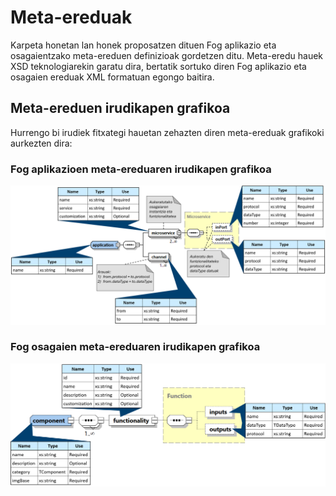 # Meta-ereduak
Karpeta honetan lan honek proposatzen dituen Fog aplikazio eta osagaientzako meta-ereduen definizioak gordetzen ditu. Meta-eredu hauek XSD teknologiarekin garatu dira, bertatik sortuko diren Fog aplikazio eta osagaien ereduak XML formatuan egongo baitira.

## Meta-ereduen irudikapen grafikoa

Hurrengo bi irudiek fitxategi hauetan zehazten diren meta-ereduak grafikoki aurkezten dira:

### Fog aplikazioen meta-ereduaren irudikapen grafikoa
![Aplikazio_meta_eredua](../../Irudiak/Fog_application_metamodel.png)

### Fog osagaien meta-ereduaren irudikapen grafikoa
![Osagai_meta_eredua](../../Irudiak/Fog_component_metamodel.png)